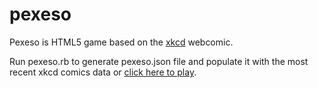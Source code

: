 pexeso
======

Pexeso is HTML5 game based on the [xkcd](http://xkcd.com/) webcomic.

Run pexeso.rb to generate pexeso.json file and populate it with the most recent xkcd comics data or [click here to play](http://xkcd.himynameismartin.cz/game/pexeso).
